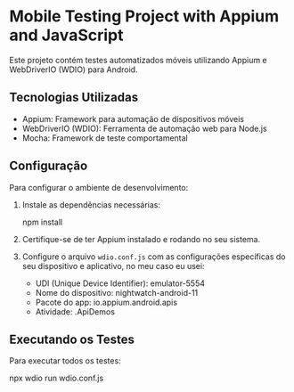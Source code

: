# Mobile Testing Project with Appium and JavaScript

Este projeto contém testes automatizados móveis utilizando Appium e WebDriverIO (WDIO) para Android.

## Tecnologias Utilizadas

- Appium: Framework para automação de dispositivos móveis
- WebDriverIO (WDIO): Ferramenta de automação web para Node.js
- Mocha: Framework de teste comportamental

## Configuração

Para configurar o ambiente de desenvolvimento:

1. Instale as dependências necessárias:
   
   npm install

3. Certifique-se de ter Appium instalado e rodando no seu sistema.

4. Configure o arquivo `wdio.conf.js` com as configurações específicas do seu dispositivo e aplicativo, no meu caso eu usei:
   - UDI (Unique Device Identifier): emulator-5554
   - Nome do dispositivo: nightwatch-android-11
   - Pacote do app: io.appium.android.apis
   - Atividade: .ApiDemos

## Executando os Testes

Para executar todos os testes:

  npx wdio run wdio.conf.js
